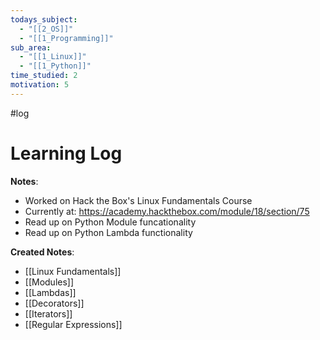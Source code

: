 ```yaml
---
todays_subject:
  - "[[2_OS]]"
  - "[[1_Programming]]"
sub_area:
  - "[[1_Linux]]"
  - "[[1_Python]]"
time_studied: 2
motivation: 5
---
```

#log
# Learning Log
**Notes**:
- Worked on Hack the Box's Linux Fundamentals Course
- Currently at: https://academy.hackthebox.com/module/18/section/75
- Read up on Python Module funcationality
- Read up on Python Lambda functionality

**Created Notes**:
- [[Linux Fundamentals]]
- [[Modules]]
- [[Lambdas]]
- [[Decorators]]
- [[Iterators]]
- [[Regular Expressions]]